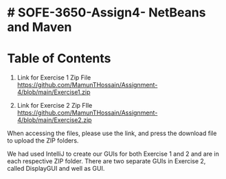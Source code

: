 # # SOFE-3650-Assign4- NetBeans and Maven


# Table of Contents


1. Link for Exercise 1 Zip File https://github.com/MamunTHossain/Assignment-4/blob/main/Exercise1.zip

2. Link for Exercise 2 Zip FIle https://github.com/MamunTHossain/Assignment-4/blob/main/Exercise2.zip

When accessing the files, please use the link, and press the download file to upload the ZIP folders.

We had used IntelliJ to create our GUIs for both Exercise 1 and 2 and are in each respective ZIP folder. There are two separate GUIs in Exercise 2, called DisplayGUI and well as GUI.



